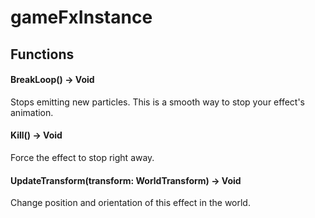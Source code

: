 # gameFxInstance

## Functions

#### BreakLoop() -> Void

Stops emitting new particles. This is a smooth way to stop your effect's animation.

#### Kill() -> Void

Force the effect to stop right away.

#### UpdateTransform(transform: WorldTransform) -> Void

Change position and orientation of this effect in the world.
